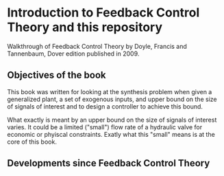 # Introduction to Feedback Control Theory and this repository
Walkthrough of Feedback Control Theory by Doyle, Francis and Tannenbaum, Dover edition published in 2009.

## Objectives of the book
This book was written for looking at the synthesis problem when given a generalized plant, a set of exogenous inputs, and upper bound on the size of signals of interest and to design a controller to achieve this bound. 

What exactly is meant by an upper bound on the size of signals of interest varies. It could be a limited ("small") flow rate of a hydraulic valve for economic or phyiscal constraints. Exatly what this "small" means is at the core of this book.

## Developments since Feedback Control Theory